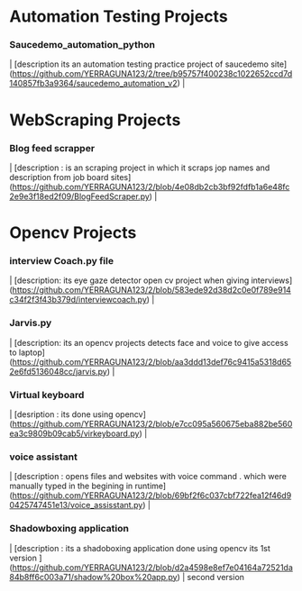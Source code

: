 # Automation Testing Projects
 ### Saucedemo_automation_python 
| [description  its an automation testing practice project of saucedemo site]  (https://github.com/YERRAGUNA123/2/tree/b95757f400238c1022652ccd7d140857fb3a9364/saucedemo_automation_v2) |

# WebScraping Projects

 ### Blog feed scrapper  
| [description : is an scraping project in which it scraps jop names and description from job board sites]  (https://github.com/YERRAGUNA123/2/blob/4e08db2cb3bf92fdfb1a6e48fc2e9e3f18ed2f09/BlogFeedScraper.py) |

# Opencv Projects
 ### interview Coach.py file 
| [description: its eye gaze detector open cv project when giving interviews] (https://github.com/YERRAGUNA123/2/blob/583ede92d38d2c0e0f789e914c34f2f3f43b379d/interviewcoach.py) |

### Jarvis.py 
| [description: its an opencv projects detects face and voice to give access to laptop] (https://github.com/YERRAGUNA123/2/blob/aa3ddd13def76c9415a5318d652e6fd5136048cc/jarvis.py) |

### Virtual keyboard 
| [desription : its done using opencv] (https://github.com/YERRAGUNA123/2/blob/e7cc095a560675eba882be560ea3c9809b09cab5/virkeyboard.py) |

### voice assistant 
| [description : opens files and websites with voice command . which were manually typed in the begining in runtime] (https://github.com/YERRAGUNA123/2/blob/69bf2f6c037cbf722fea12f46d90425747451e13/voice_assisstant.py)  |

### Shadowboxing application
| [description : its a shadoboxing application done using opencv its 1st version ]
(https://github.com/YERRAGUNA123/2/blob/d2a4598e8ef7e04164a72521da84b8ff6c003a71/shadow%20box%20app.py) |
second version 





